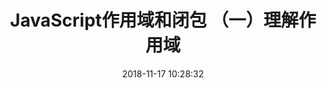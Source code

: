 ---
title: JavaScript作用域和闭包 （一）理解作用域
date: 2018-11-17 10:28:32
tags: [JavaScript]
categories: [JavaScript]
description: 理解JavaScript中的作用域
---